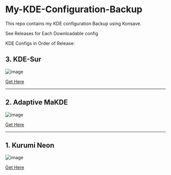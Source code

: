 # My-KDE-Configuration-Backup
This repo contains my KDE configuration Backup using Konsave.

See Releases for Each Downloadable config

KDE Configs in Order of Release:

## 3. KDE-Sur

![image](https://user-images.githubusercontent.com/81550376/235369328-3ef9e685-94a4-4418-a224-2524f765dd73.png)

[Get Here](https://github.com/Prakash4844/My-KDE-Config-Backup/releases/tag/v1.2)

-----------------------------------------------------


## 2. Adaptive MaKDE

![image](https://user-images.githubusercontent.com/81550376/217587631-c5490e31-7acc-48ae-887d-89a28cd65c0b.png)

[Get Here](https://github.com/Prakash4844/My-KDE-Config-Backup/releases/tag/v1.1)

-------------------------------------------------------

## 1. Kurumi Neon

![image](https://user-images.githubusercontent.com/81550376/217586589-595f0e1a-ec2c-490b-8676-ff8f0af887fd.png)

[Get Here](https://github.com/Prakash4844/My-KDE-Config-Backup/releases/tag/v1.0)

